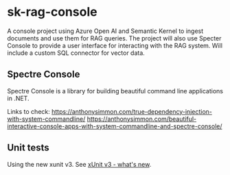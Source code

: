 # sk-rag-console

A console project using Azure Open AI and Semantic Kernel to ingest documents and use them for RAG queries. 
The project will also use Specter Console to provide a user interface for interacting with the RAG system.
Will include a custom SQL connector for vector data.


## Spectre Console 

Spectre Console is a library for building beautiful command line applications in .NET.

Links to check:
  https://anthonysimmon.com/true-dependency-injection-with-system-commandline/
  https://anthonysimmon.com/beautiful-interactive-console-apps-with-system-commandline-and-spectre-console/


## Unit tests

Using the new xunit v3. See [xUnit v3 - what's new](https://xunit.net/docs/getting-started/v3/whats-new).


